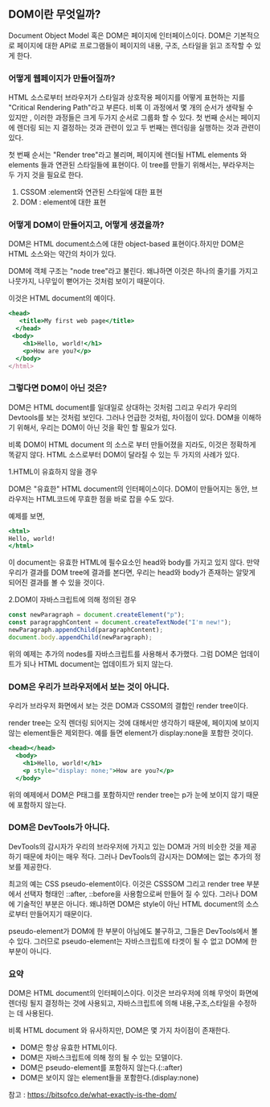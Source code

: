 ## DOM이란 무엇일까?

Document Object Model 혹은 DOM은 페이지에 인터페이스이다. DOM은 기본적으로 페이지에 대한 API로 프로그램들이 페이지의 내용, 구조, 스타일을 읽고 조작할 수 있게 한다.

### 어떻게 웹페이지가 만들어질까?

HTML 소스로부터 브라우저가 스타일과 상호작용 페이지를 어떻게 표현하는 지를 "Critical Rendering Path"라고 부른다. 비록 이 과정에서 몇 개의 순서가 생략될 수 있지만 , 이러한 과정들은 크게 두가지 순서로 그룹화 할 수 있다. 첫 번째 순서는 페이지에 렌더링 되는 지 결정하는 것과 관련이 있고 두 번째는 렌더링을 실행하는 것과 관련이 있다.

첫 번째 순서는 "Render tree"라고 불리며, 페이지에 렌더될 HTML elements 와 elements 들과 연관된 스타일들에 표현이다. 이 tree를 만들기 위해서는, 부라우저는 두 가지 것을 필요로 한다.

1. CSSOM :element와 연관된 스타일에 대한 표현
2. DOM :  element에 대한 표현

### 어떻게 DOM이 만들어지고, 어떻게 생겼을까?

DOM은 HTML document소스에 대한 object-based 표현이다.하지만 DOM은 HTML 소스와는 약간의 차이가 있다.

DOM에 객체 구조는 "node tree"라고 불린다. 왜냐하면 이것은 하나의  줄기를 가지고 나뭇가지, 나무잎이 뻗어가는 것처럼 보이기 때문이다.

이것은 HTML document의 예이다.

```jsx
<head>
   <title>My first web page</title>
  </head>
 <body>
    <h1>Hello, world!</h1>
    <p>How are you?</p>
  </body>
</html>
```

### 그렇다면 DOM이 아닌 것은?

DOM은 HTML document를 일대일로 상대하는 것처럼 그리고 우리가 우리의 Devtools를 보는 것처럼 보인다. 그러나 언급한 것처럼, 차이점이 있다. DOM을 이해하기 위해서, 우리는 DOM이 아닌 것을 확인 할 필요가 있다.

비록 DOM이 HTML document 의 소스로 부터 만들어졌을 지라도, 이것은 정확하게 똑같지 않다. HTML 소스로부터 DOM이 달라질 수 있는 두 가지의 사례가 있다.

1.HTML이 유효하지 않을 경우 

DOM은 "유효한" HTML document의 인터페이스이다. DOM이 만들어지는 동안, 브라우저는 HTML코드에 무효한 점을 바로 잡을 수도 있다.

예제를 보면,

```jsx
<html>
Hello, world!
</html>
```

이 document는 유효한 HTML에 필수요소인 head와 body를 가지고 있지 않다. 만약 우리가 결과를 DOM tree에 결과를 본다면, 우리는 head와 body가 존재하는 알맞게 되어진 결과를 볼 수 있을 것이다.

2.DOM이 자바스크립트에 의해 정의된 경우 

```jsx
const newParagraph = document.createElement("p");
const paragrapghContent = document.createTextNode("I'm new!");
newParagraph.appendChild(paragraphContent);
document.body.appendChild(newParagraph);
```

위의 예제는 추가의 nodes를 자바스크립트를 사용해서 추가했다. 그럼 DOM은 업데이트가 되나 HTML document는 업데이트가 되지 않는다.

### DOM은 우리가 브라우저에서 보는 것이 아니다.

우리가 브라우저 화면에서 보는 것은 DOM과 CSSOM의 결합인 render tree이다. 

render tree는 오직 렌더링 되어지는 것에 대해서만 생각하기 때문에, 페이지에 보이지 않는 element들은 제외한다. 예를 들면 element가 display:none을 포함한 것이다.

```jsx
<head></head>
  <body>
    <h1>Hello, world!</h1>
    <p style="display: none;">How are you?</p>
  </body>
```

위의 예제에서 DOM은 P태그를 포함하지만 render tree는 p가 눈에 보이지 않기 때문에 포함하지 않는다.

### DOM은 DevTools가 아니다.

DevTools의 감시자가 우리의 브라우저에 가지고 있는 DOM과 거의 비슷한 것을 제공하기 때문에 차이는 매우 적다. 그러나 DevTools의 감시자는 DOM에는 없는 추가의 정보를 제공한다.

최고의 예는 CSS pseudo-element이다. 이것은 CSSSOM 그리고 render tree 부분에서 선택자 형태인 ::after, ::before을 사용함으로써 만들어 질 수 있다. 그러나 DOM에 기술적인 부분은 아니다. 왜냐하면 DOM은 style이 아닌 HTML document의 소스로부터 만들어지기 때문이다.

pseudo-element가 DOM에 한 부분이 아님에도 불구하고, 그들은 DevTools에서 볼 수 있다. 그러므로 pseudo-element는 자바스크립트에 타겟이 될 수 없고 DOM에 한 부분이 아니다.

### 요약

DOM은 HTML document의 인터페이스이다. 이것은 브라우저에 의해 무엇이 화면에 렌더링 될지 결정하는 것에 사용되고, 자바스크립트에 의해 내용,구조,스타일을 수정하는 데 사용된다.

비록 HTML document 와 유사하지만, DOM은 몇 가지 차이점이 존재한다.

- DOM은 항상 유효한 HTML이다.
- DOM은 자바스크립트에 의해 정의 될 수 있는 모델이다.
- DOM은 pseudo-element를 포함하지 않는다.(::after)
- DOM은 보이지 않는 element들을 포함한다.(display:none)

참고 : <a href="https://bitsofco.de/what-exactly-is-the-dom/">https://bitsofco.de/what-exactly-is-the-dom/</a>
